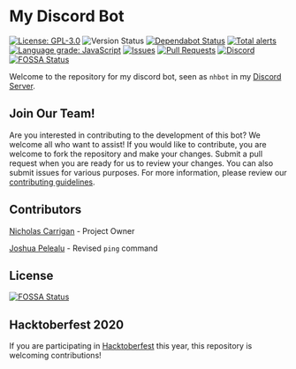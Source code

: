 # My Discord Bot

[![License: GPL-3.0](https://img.shields.io/github/license/nhcarrigan/discord-bot?color=purple)](https://opensource.org/licenses/MIT)
![Version Status](https://img.shields.io/github/package-json/v/nhcarrigan/discord-bot)
[![Dependabot Status](https://api.dependabot.com/badges/status?host=github&repo=nhcarrigan/discord-bot)](https://dependabot.com)
[![Total alerts](https://img.shields.io/lgtm/alerts/g/nhcarrigan/discord-bot.svg?logo=lgtm&logoWidth=18)](https://lgtm.com/projects/g/nhcarrigan/discord-bot/alerts/)
[![Language grade: JavaScript](https://img.shields.io/lgtm/grade/javascript/g/nhcarrigan/discord-bot.svg?logo=lgtm&logoWidth=18)](https://lgtm.com/projects/g/nhcarrigan/discord-bot/context:javascript)
[![Issues](https://img.shields.io/github/issues/nhcarrigan/discord-bot)](https://github.com/nhcarrigan/discord-bot/issues)
[![Pull Requests](https://img.shields.io/github/issues-pr/nhcarrigan/discord-bot)](https://github.com/nhcarrigan/discord-bot/pulls)
[![Discord](https://img.shields.io/discord/710307364556767283)](https://discord.gg/PHqDbkg)
[![FOSSA Status](https://app.fossa.com/api/projects/git%2Bgithub.com%2Fnhcarrigan%2Fdiscord-bot.svg?type=shield)](https://app.fossa.com/projects/git%2Bgithub.com%2Fnhcarrigan%2Fdiscord-bot?ref=badge_shield)

Welcome to the repository for my discord bot, seen as `nhbot` in my [Discord Server](https://discord.gg/PHqDbkg).

## Join Our Team!

Are you interested in contributing to the development of this bot? We welcome all who want to assist! If you would like to contribute, you are welcome to fork the repository and make your changes. Submit a pull request when you are ready for us to review your changes. You can also submit issues for various purposes. For more information, please review our [contributing guidelines](./CONTRIBUTING.md).

## Contributors

[Nicholas Carrigan](https://github.com/nhcarrigan) - Project Owner

[Joshua Pelealu](https://github.com/JoshuaPelealu) - Revised `ping` command

## License

[![FOSSA Status](https://app.fossa.com/api/projects/git%2Bgithub.com%2Fnhcarrigan%2Fdiscord-bot.svg?type=large)](https://app.fossa.com/projects/git%2Bgithub.com%2Fnhcarrigan%2Fdiscord-bot?ref=badge_large)

## Hacktoberfest 2020

If you are participating in [Hacktoberfest](https://hacktoberfest.digitalocean.com/) this year, this repository is welcoming contributions! 
